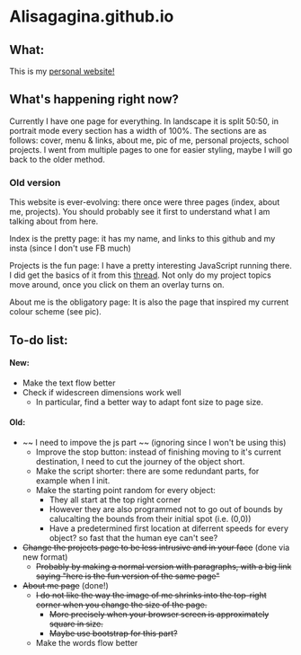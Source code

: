 # Alisagagina.github.io

## What:
This is my [personal website!](https://alisagagina.github.io/)

## What's happening right now?
Currently I have one page for everything. In landscape it is split 50:50, in portrait mode every section has a width of 100%.
The sections are as follows: cover, menu & links, about me, pic of me, personal projects, school projects.
I went from multiple pages to one for easier styling, maybe I will go back to the older method.


### Old version
This website is ever-evolving: there once were three pages (index, about me, projects). 
You should probably see it first to understand what I am talking about from here.

Index is the pretty page: it has my name, and links to this github and my insta (since I don't use FB much)

Projects is the fun page: I have a pretty interesting JavaScript running there. I did get the basics of it from this [thread](https://stackoverflow.com/questions/10385950/how-to-get-a-div-to-randomly-move-around-a-page-using-jquery-or-css). Not only do
my project topics move around, once you click on them an overlay turns on.

About me is the obligatory page: It is also the page that inspired my current colour scheme (see pic).

## To-do list: 

#### New:
- Make the text flow better
- Check if widescreen dimensions work well
  - In particular, find a better way to adapt font size to page size.


#### Old:
- ~~ I need to impove the js part  ~~ (ignoring since I won't be using this)
  - Improve the stop button: instead of finishing moving to it's current destination, I need to cut the journey of the object short.
  - Make the script shorter: there are some redundant parts, for example when I init.
  - Make the starting point random for every object:
    - They all start at the top right corner
    - However they are also programmed not to go out of bounds by calucalting the bounds from their initial spot (i.e. (0,0))
    - Have a predetermined first location at diferrent speeds for every object? so fast that the human eye can't see?
- ~~Change the projects page to be less intrusive and in your face~~ (done via new format)
  - ~~Probably by making a normal version with paragraphs, with a big link saying "here is the fun version of the same page"~~
- ~~About me page~~ (done!)
  - ~~I do not like the way the image of me shrinks into the top-right corner when you change the size of the page.~~
    - ~~More precisely when your browser screen is approximately square in size.~~
    - ~~Maybe use bootstrap for this part?~~
  - Make the words flow better
